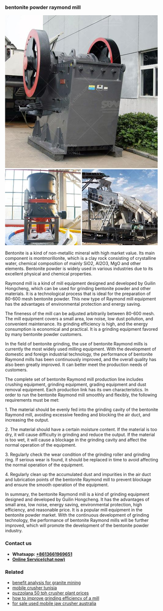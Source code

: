 <h3>bentonite powder raymond mill</h3><img src='1704791273.jpg' alt=''><p>Bentonite is a kind of non-metallic mineral with high market value. Its main component is montmorillonite, which is a clay rock consisting of crystalline water, chemical composition of mainly SiO2, Al2O3, MgO and other elements. Bentonite powder is widely used in various industries due to its excellent physical and chemical properties.</p><p>Raymond mill is a kind of mill equipment designed and developed by Guilin Hongcheng, which can be used for grinding bentonite powder and other materials. It is a technological process that is ideal for the preparation of 80-600 mesh bentonite powder. This new type of Raymond mill equipment has the advantages of environmental protection and energy saving.</p><p>The fineness of the mill can be adjusted arbitrarily between 80-600 mesh. The mill equipment covers a small area, low noise, low dust pollution, and convenient maintenance. Its grinding efficiency is high, and the energy consumption is economical and practical. It is a grinding equipment favored by many bentonite powder customers.</p><p>In the field of bentonite grinding, the use of bentonite Raymond mills is currently the most widely used milling equipment. With the development of domestic and foreign industrial technology, the performance of bentonite Raymond mills has been continuously improved, and the overall quality has also been greatly improved. It can better meet the production needs of customers.</p><p>The complete set of bentonite Raymond mill production line includes crushing equipment, grinding equipment, grading equipment and dust removal equipment. Each production link has its own characteristics. In order to run the bentonite Raymond mill smoothly and flexibly, the following requirements must be met:</p><p>1. The material should be evenly fed into the grinding cavity of the bentonite Raymond mill, avoiding excessive feeding and blocking the air duct, and increasing the output.</p><p>2. The material should have a certain moisture content. If the material is too dry, it will cause difficulty in grinding and reduce the output. If the material is too wet, it will cause a blockage in the grinding cavity and affect the normal operation of the equipment.</p><p>3. Regularly check the wear condition of the grinding roller and grinding ring. If serious wear is found, it should be replaced in time to avoid affecting the normal operation of the equipment.</p><p>4. Regularly clean up the accumulated dust and impurities in the air duct and lubrication points of the bentonite Raymond mill to prevent blockage and ensure the smooth operation of the equipment.</p><p>In summary, the bentonite Raymond mill is a kind of grinding equipment designed and developed by Guilin Hongcheng. It has the advantages of small area, low noise, energy saving, environmental protection, high efficiency, and reasonable price. It is a popular mill equipment in the bentonite powder market. With the continuous development of grinding technology, the performance of bentonite Raymond mills will be further improved, which will promote the development of the bentonite powder industry.</p><h3>Contact us</h3><ul><li><strong>Whatsapp:&nbsp;<a href="https://wa.me/8613661969651">+8613661969651</a></strong></li><li><a href="https://swt.shibang-china.com/?git&amp;zhl&amp;bentonite powder raymond mill"><strong>Online Service(chat now)</strong></a></li></ul><h3>Related</h3><ul><li><a href='benefit analysis for granite mining.md'>benefit analysis for granite mining</a></li><li><a href='mobile crusher tunisia.md'>mobile crusher tunisia</a></li><li><a href='puzzolana 50 tph crusher plant prices.md'>puzzolana 50 tph crusher plant prices</a></li><li><a href='how to improve grinding efficiency of a mill.md'>how to improve grinding efficiency of a mill</a></li><li><a href='for sale used mobile jaw crusher australia.md'>for sale used mobile jaw crusher australia</a></li></ul>